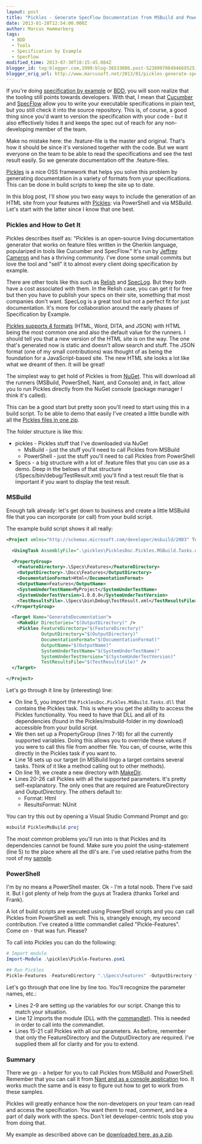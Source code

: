 ```yaml
---
layout: post
title: "Pickles - Generate SpecFlow Documentation from MSBuild and PowerShell"
date: 2013-01-28T12:54:00.000Z
author: Marcus Hammarberg
tags:
  - BDD
  - Tools
  - Specification by Example
  - SpecFlow
modified_time: 2013-07-30T18:15:45.084Z
blogger_id: tag:blogger.com,1999:blog-36533086.post-5238097084946695251
blogger_orig_url: http://www.marcusoft.net/2013/01/pickles-generate-specflow-documentation.html
---
```


If you're doing [specification by example](http://specificationbyexample.com/) or [BDD](http://en.wikipedia.org/wiki/Behavior-driven_development), you will soon realize that the tooling still points towards developers. With that, I mean that [Cucumber](http://cukes.info/) and [SpecFlow](http://www.specflow.org/) allow you to write your executable specifications in plain text, but you still check it into the source repository. This is, of course, a good thing since you'd want to version the specification with your code - but it also effectively hides it and keeps the spec out of reach for any non-developing member of the team.

Make no mistake here: the .feature-file is the master and original. That's how it should be since it's versioned together with the code. But we want everyone on the team to be able to read the specifications and see the test result easily. So we generate documentation off the .feature-files.

[Pickles](https://github.com/picklesdoc/pickles) is a nice OSS framework that helps you solve this problem by generating documentation in a variety of formats from your specifications. This can be done in build scripts to keep the site up to date.

In this blog post, I'll show you two easy ways to include the generation of an HTML site from your features with [Pickles](https://github.com/picklesdoc/pickles): via PowerShell and via MSBuild. Let's start with the latter since I know that one best.

### Pickles and How to Get It

Pickles describes itself as: "Pickles is an open-source living documentation generator that works on feature files written in the Gherkin language, popularized in tools like Cucumber and SpecFlow." It's run by [Jeffrey Cameron](https://github.com/x97mdr) and has a thriving community. I've done some small commits but love the tool and "sell" it to almost every client doing specification by example.

There are other tools like this such as [Relish](https://www.relishapp.com/) and [SpecLog](http://www.speclog.org/). But they both have a cost associated with them. In the Relish case, you can get it for free but then you have to publish your specs on their site, something that most companies don't want. SpecLog is a great tool but not a perfect fit for just documentation. It's more for collaboration around the early phases of Specification by Example.

[Pickles supports 4 formats](https://github.com/picklesdoc/pickles/wiki/ArgumentsDocumentationFormat) (HTML, Word, DITA, and JSON) with HTML being the most common one and also the default value for the runners. I should tell you that a new version of the HTML site is on the way. The one that's generated now is static and doesn't allow search and stuff. The JSON format (one of my small contributions) was thought of as being the foundation for a JavaScript-based site. The new HTML site looks a lot like what we dreamt of then. It will be great!

The simplest way to get hold of Pickles is from [NuGet](http://nuget.org/packages/pickles). This will download all the runners (MSBuild, PowerShell, Nant, and Console) and, in fact, allow you to run Pickles directly from the NuGet console (package manager I think it's called).

This can be a good start but pretty soon you'll need to start using this in a build script. To be able to demo that easily I've created a little bundle with all the [Pickles files in one zip](https://dl.dropbox.com/u/2408484/picklesLab.zip).

The folder structure is like this:

- pickles - Pickles stuff that I've downloaded via NuGet
  - MsBuild - just the stuff you'll need to call Pickles from MSBuild
  - PowerShell - just the stuff you'll need to call Pickles from PowerShell
- Specs - a big structure with a lot of .feature files that you can use as a demo. Deep in the belows of that structure (/Specs/bin/debug/TestResult.xml) you'll find a test result file that is important if you want to display the test result.

### MSBuild

Enough talk already: let's get down to business and create a little MSBuild file that you can incorporate (or call) from your build script.

The example build script shows it all really:

```xml
<Project xmlns="http://schemas.microsoft.com/developer/msbuild/2003" ToolsVersion="4.0">

  <UsingTask AssemblyFile=".\pickles\PicklesDoc.Pickles.MSBuild.Tasks.dll" TaskName="Pickles" />

  <PropertyGroup>
    <FeatureDirectory>.\Specs\Features</FeatureDirectory>
    <OutputDirectory>.\Docs\Features</OutputDirectory>
    <DocumentationFormat>Html</DocumentationFormat>
    <OutputName>Features</OutputName>
    <SystemUnderTestName>MyProject</SystemUnderTestName>
    <SystemUnderTestVersion>1.0.0.0</SystemUnderTestVersion>
    <TestResultsFile>.\Specs\bin\Debug\TestResult.xml</TestResultsFile>
  </PropertyGroup>

  <Target Name="GenerateDocumentation">
    <MakeDir Directories="$(OutputDirectory)" />
    <Pickles FeatureDirectory="$(FeatureDirectory)"
             OutputDirectory="$(OutputDirectory)"
             DocumentationFormat="$(DocumentationFormat)"
             OutputName="$(OutputName)"
             SystemUnderTestName="$(SystemUnderTestName)"
             SystemUnderTestVersion="$(SystemUnderTestVersion)"
             TestResultsFile="$(TestResultsFile)" />
  </Target>

</Project>
```

Let's go through it line by (interesting) line:

- On line 5, you import the `PicklesDoc.Pickles.MSBuild.Tasks.dll` that contains the Pickles task. This is where you get the ability to access the Pickles functionality. You need to have that DLL and all of its dependencies (found in the Pickles/msbuild-folder in my download) accessible from your build script.
- We then set up a PropertyGroup (lines 7-16) for all the currently supported variables. Doing this allows you to override these values if you were to call this file from another file. You can, of course, write this directly in the Pickles task if you want to.
- Line 18 sets up our target (in MSBuild lingo a target contains several tasks. Think of it like a method calling out to other methods).
- On line 19, we create a new directory with [MakeDir](http://msdn.microsoft.com/en-us/library/s2448zz7.aspx).
- Lines 20-26 call Pickles with all the supported parameters. It's pretty self-explanatory. The only ones that are required are FeatureDirectory and OutputDirectory. The others default to:
  - Format: Html
  - ResultsFormat: NUnit

You can try this out by opening a Visual Studio Command Prompt and go:

```powershell
msbuild PicklesMsBuild.proj
```

The most common problems you'll run into is that Pickles and its dependencies cannot be found. Make sure you point the using-statement (line 5) to the place where all the dll's are. I've used relative paths from the root of my [sample](https://dl.dropbox.com/u/2408484/picklesLab.zip).

### PowerShell

I'm by no means a PowerShell master. Ok - I'm a total noob. There I've said it. But I got plenty of help from the guys at Tradera (thanks Torkel and Frank).

A lot of build scripts are executed using PowerShell scripts and you can call Pickles from PowerShell as well. This is, strangely enough, my second contribution. I've created a little commandlet called "Pickle-Features". Come on - that was fun. Please?

To call into Pickles you can do the following:

```powershell
# Import module
Import-Module .\pickles\Pickle-Features.psm1

## Run Pickles
Pickle-Features -FeatureDirectory ".\Specs\Features" -OutputDirectory ".\Docs\Features" -DocumentationFormat "Html" -OutputName "Features" -SystemUnderTestName "MyProject" -SystemUnderTestVersion "1.0.0.0" -TestResultsFile ".\Specs\bin\Debug\TestResult.xml"
```

Let's go through that one line by line too. You'll recognize the parameter names, etc.:

- Lines 2-9 are setting up the variables for our script. Change this to match your situation.
- Line 12 imports the module (DLL with the [commandlet](http://msdn.microsoft.com/en-us/library/windows/desktop/dd878294(v=vs.85).aspx)). This is needed in order to call into the commandlet.
- Lines 15-21 call Pickles with all our parameters. As before, remember that only the FeatureDirectory and the OutputDirectory are required. I've supplied them all for clarity and for you to extend.

### Summary

There we go - a helper for you to call Pickles from MSBuild and PowerShell. Remember that you can call it from [Nant and as a console application](https://github.com/picklesdoc/pickles/wiki) too. It works much the same and is easy to figure out how to get to work from these samples.

Pickles will greatly enhance how the non-developers on your team can read and access the specification. You want them to read, comment, and be a part of daily work with the specs. Don't let developer-centric tools stop you from doing that.

My example as described above can be [downloaded here, as a zip](https://dl.dropbox.com/u/2408484/picklesLab.zip).
